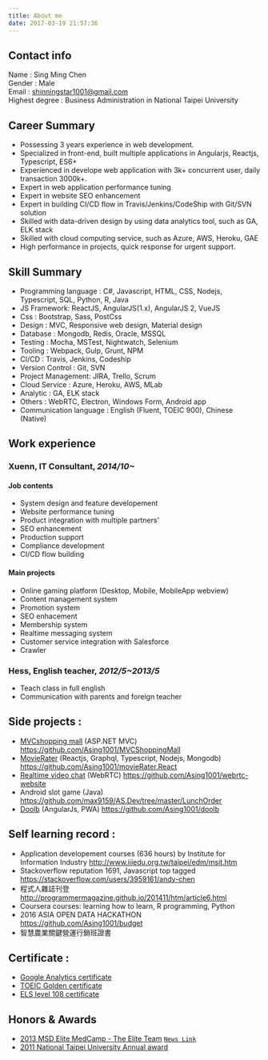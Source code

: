 ```yaml
---
title: About me
date: 2017-03-19 21:57:36
---
```

## Contact info
Name : Sing Ming Chen  
Gender : Male  
Email : shinningstar1001@gmail.com  
Highest degree : Business Administration in National Taipei University  

## Career Summary
* Possessing 3 years experience in web development.
* Specialized in front-end, built multiple applications in Angularjs, Reactjs, Typescript, ES6+
* Experienced in develope web application with 3k+ concurrent user, daily transaction 3000k+.
* Expert in web application performance tuning
* Expert in website SEO enhancement
* Expert in building CI/CD flow in Travis/Jenkins/CodeShip with Git/SVN solution
* Skilled with data-driven design by using data analytics tool, such as GA, ELK stack
* Skilled with cloud computing service, such as Azure, AWS, Heroku, GAE
* High performance in projects, quick response for urgent support.


## Skill Summary
* Programming language : C#, Javascript, HTML, CSS, Nodejs, Typescript, SQL, Python, R, Java
* JS Framework: ReactJS, AngularJS(1.x), AngularJS 2, VueJS
* Css : Bootstrap, Sass, PostCss
* Design : MVC, Responsive web design, Material design
* Database : Mongodb, Redis, Oracle, MSSQL
* Testing : Mocha, MSTest, Nightwatch, Selenium
* Tooling : Webpack, Gulp, Grunt, NPM
* CI/CD : Travis, Jenkins, Codeship
* Version Control : Git, SVN
* Project Management: JIRA, Trello, Scrum
* Cloud Service : Azure, Heroku, AWS, MLab
* Analytic : GA, ELK stack
* Others : WebRTC, Electron, Windows Form, Android app
* Communication language : English (Fluent, TOEIC 900), Chinese (Native)

## Work experience
### Xuenn, IT Consultant, *2014/10~*
#### Job contents
* System design and feature developement
* Website performance tuning
* Product integration with multiple partners'
* SEO enhancement
* Production support
* Compliance development
* CI/CD flow building

#### Main projects
* Online gaming platform (Desktop, Mobile, MobileApp webview)
* Content management system 
* Promotion system
* SEO enhacement
* Membership system
* Realtime messaging system
* Customer service integration with Salesforce
* Crawler

### Hess, English teacher, *2012/5~2013/5*
* Teach class in full english
* Communication with parents and foreign teacher

## Side projects :
* [MVCshopping mall](http://wecarestore.azurewebsites.net/) (ASP.NET MVC) https://github.com/Asing1001/MVCShoppingMall
* [MovieRater](https://www.mvrater.com/) (Reactjs, Graphql, Typescript, Nodejs, Mongodb) https://github.com/Asing1001/movieRater.React
* [Realtime video chat](https://webrtc-realtime-videochat.herokuapp.com/) (WebRTC) https://github.com/Asing1001/webrtc-website
* Android slot game (Java) https://github.com/max9159/AS.Dev/tree/master/LunchOrder
* [Doolb](https://www.paddingleft.com/doolb/) (AngularJs, PWA) https://github.com/Asing1001/doolb

## Self learning record :
* Application developement courses (636 hours) by Institute for Information Industry http://www.iiiedu.org.tw/taipei/edm/msit.htm 
* Stackoverflow reputation 1691, Javascript top tagged https://stackoverflow.com/users/3959161/andy-chen
* 程式人雜誌刊登 http://programmermagazine.github.io/201411/htm/article6.html
* Coursera courses: learning how to learn, R programming, Python
* 2016 ASIA OPEN DATA HACKATHON https://github.com/Asing1001/budget
* 智慧農業關鍵營運行銷班證書

## Certificate :
* [Google Analytics certificate](https://www.google.com/partners/?hl=zh-TW#i_profile;idtf=100241582365266596912)
* [TOEIC Golden certificate](https://goo.gl/photos/gGjX7pcqvkGqMoZB8)
* [ELS level 108 certificate](https://goo.gl/photos/ySSQeWEmLBwUvHzt6)

## Honors & Awards
* [2013 MSD Elite MedCamp - The Elite Team](https://goo.gl/photos/kSca7Xf9csrJ2bsd8) [`News Link`](http://bit.ly/1B7iH4H)
* [2011 National Taipei University Annual award](https://goo.gl/photos/QtC9zUMR6qgHiVME7)
